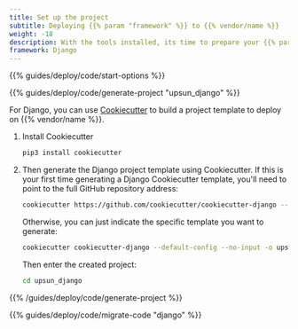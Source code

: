 ```yaml
---
title: Set up the project
subtitle: Deploying {{% param "framework" %}} to {{% vendor/name %}}
weight: -18
description: With the tools installed, its time to prepare your {{% param "framework" %}} repository. 
framework: Django
---
```


<!-- {{% guides/steps ordered="true" root="/get-started/express/deploy" %}} -->

<!-- Starting options -->
{{% guides/deploy/code/start-options %}}

<!-- 1. Generate from scratch -->
{{% guides/deploy/code/generate-project "upsun_django" %}}

For Django, you can use [Cookiecutter](https://www.cookiecutter.io/) to build a project template to deploy on {{% vendor/name %}}.

1. Install Cookiecutter 

    ```bash
    pip3 install cookiecutter
    ```

1. Then generate the Django project template using Cookiecutter. If this is your first time generating a Django Cookiecutter template, you'll need to point to the full GitHub repository address:

    ```bash
    cookiecutter https://github.com/cookiecutter/cookiecutter-django --default-config --no-input
    ```

    Otherwise, you can just indicate the specific template you want to generate:

    ```bash
    cookiecutter cookiecutter-django --default-config --no-input -o upsun_django
    ```

    Then enter the created project:

    ```bash
    cd upsun_django
    ```

{{% /guides/deploy/code/generate-project %}}

<!-- 2. Migrate from GitHub -->

{{% guides/deploy/code/migrate-code "django" %}}
